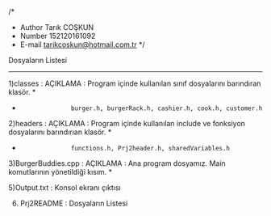 /*
* Author Tarık COŞKUN
* Number 152120161092
* E-mail tarikcoskun@hotmail.com.tr
*/



Dosyaların Listesi
_____________________________________________________________________________________________________________________________



1)classes            :   AÇIKLAMA :      Program içinde kullanılan sınıf dosyalarını barındıran klasör.
 *
 *					 burger.h, burgerRack.h, cashier.h, cook.h, customer.h



2)headers            :   AÇIKLAMA :      Program içinde kullanılan include ve fonksiyon dosyalarını barındırıan klasör.
 *
 *					 functions.h, Prj2header.h, sharedVariables.h



3)BurgerBuddies.cpp  :   AÇIKLAMA :      Ana program dosyamız. Main komutlarının yönetildiği kısım.
 *                                       



5)Output.txt         : Konsol ekranı çıktısı



6) Prj2README        : Dosyaların Listesi

